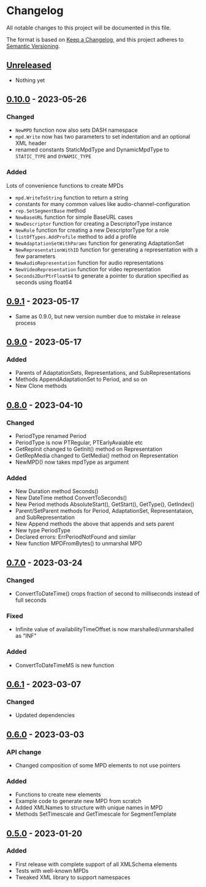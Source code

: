 # Changelog

All notable changes to this project will be documented in this file.

The format is based on [Keep a Changelog](https://keepachangelog.com/en/1.0.0/),
and this project adheres to [Semantic Versioning](https://semver.org/spec/v2.0.0.html).

## [Unreleased]

- Nothing yet

## [0.10.0] - 2023-05-26

### Changed

- `NewMPD` function now also sets DASH namespace
- `mpd.Write` now has two parameters to set indentation and an optional XML header
- renamed constants StaticMpdType and DynamicMpdType to `STATIC_TYPE` and `DYNAMIC_TYPE`

### Added

Lots of convenience functions to create MPDs

- `mpd.WriteToString` function to return a string
- constants for many common values like audio-channel-configuration
- `rep.SetSegmentBase` method
- `NewBaseURL` function for simple BaseURL cases
- `NewDescriptor` function for creating a DescriptorType instance
- `NewRole` function for creating a new DescriptorType for a role
- `listOfTypes.AddProfile` method to add a profile
- `NewAdaptationSetWithParams` function for generating AdaptationSet
- `NewRepresentationWithID` function for generating a representation with a few parameters
- `NewAudioRepresentation` function for audio representations
- `NewVideoRepresentation` function for video representation
- `Seconds2DurPtrFloat64` to generate a pointer to duration specified as seconds using float64

## [0.9.1] - 2023-05-17

- Same as 0.9.0, but new version number due to mistake in release process

## [0.9.0] - 2023-05-17

### Added

- Parents of AdaptationSets, Representations, and SubRepresentations
- Methods AppendAdaptationSet to Period, and so on
- New Clone methods

## [0.8.0] - 2023-04-10

### Changed

- PeriodType renamed Period
- PeriodType is now PTRegular, PTEarlyAvaiable etc
- GetRepInit changed to GetInit() method on Representation
- GetRepMedia changed to GetMedia() method on Representation
- NewMPD() now takes mpdType as argument

### Added

- New Duration method Seconds()
- New DateTime method ConvertToSeconds()
- New Period methods AbsoluteStart(), GetStart(), GetType(), GetIndex()
- Parent/SetParent methods for Period, AdaptationSet, Representataion, and SubRepresentation
- New Append methods the above that appends and sets parent
- New type PeriodType
- Declared errors: ErrPeriodNotFound and similar
- New function MPDFromBytes() to unmarshal MPD

## [0.7.0] - 2023-03-24

### Changed

- ConvertToDateTime() crops fraction of second to milliseconds instead of full seconds

### Fixed

- Infinite value of availabilityTimeOffset is now marshalled/unmarshalled as "INF"

### Added

- ConvertToDateTimeMS is new function

## [0.6.1] - 2023-03-07

### Changed

- Updated dependencies

## [0.6.0] - 2023-03-03

### API change

- Changed composition of some MPD elements to not use pointers

### Added

- Functions to create new elements
- Example code to generate new MPD from scratch
- Added XMLNames to structure with unique names in MPD
- Methods SetTimescale and GetTimescale for SegmentTemplate

## [0.5.0] - 2023-01-20

### Added

- First release with complete support of all XMLSchema elements
- Tests with well-known MPDs
- Tweaked XML library to support namespaces

[Unreleased]: https://github.com/Eyevinn/dash-mpd/compare/v0.10.0...HEAD
[0.10.0]: https://github.com/Eyevinn/dash-mpd/compare/v0.9.1...v0.10.0
[0.9.1]: https://github.com/Eyevinn/dash-mpd/compare/v0.9.0...v0.9.1
[0.9.0]: https://github.com/Eyevinn/dash-mpd/compare/v0.8.0...v0.9.0
[0.8.0]: https://github.com/Eyevinn/dash-mpd/compare/v0.7.0...v0.8.0
[0.7.0]: https://github.com/Eyevinn/dash-mpd/compare/v0.6.1...v0.7.0
[0.6.1]: https://github.com/Eyevinn/dash-mpd/compare/v0.6.0...v0.6.1
[0.6.0]: https://github.com/Eyevinn/dash-mpd/compare/v0.5.0...v0.6.0
[0.5.0]: https://github.com/Eyevinn/dash-mpd/releases/tag/v0.5.0
